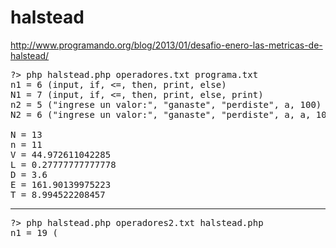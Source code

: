 halstead
========

http://www.programando.org/blog/2013/01/desafio-enero-las-metricas-de-halstead/


<pre>
?> php halstead.php operadores.txt programa.txt
n1 = 6 (input, if, <=, then, print, else)
N1 = 7 (input, if, <=, then, print, else, print)
n2 = 5 ("ingrese un valor:", "ganaste", "perdiste", a, 100)
N2 = 6 ("ingrese un valor:", "ganaste", "perdiste", a, a, 100)

N = 13
n = 11
V = 44.972611042285
L = 0.27777777777778
D = 3.6
E = 161.90139975223
T = 8.994522208457
</pre>

-----------------------------------

<pre>
?> php halstead.php operadores2.txt halstead.php
n1 = 19 (<?php, =, ., implode, array, file, FILE_IGNORE_NEW_LINES, if, preg_match_all, foreach, as, str_replace, preg_replace, sizeof, +, *, log, /, print)
N1 = 73 (<?php, =, ., implode, array, file, FILE_IGNORE_NEW_LINES, ., =, file, =, array, if, preg_match_all, =, foreach, as, =, str_replace, =, array, if, preg_match_all, =, =, preg_replace, if, preg_match_all, =, array, =, array, =, array, =, sizeof, =, sizeof, =, sizeof, =, sizeof, =, +, =, +, =, *, log, =, /, *, /, =, *, print, ., implode, ., ., implode, ., ., implode, ., ., implode, ., ., /, ., ., /)
n2 = 39 ('#(', '|', 'preg_quote', ')#', '/("(?:[^"\\\\]|\\\\.)*"|\'(?:[^\'\\\\]|\\\\.)*\')/', ' ', '/\b(\w+)\b/', "n1 = $nn1 (", ', ', ")\nN1 = $NN1 (", ")\nn2 = $nn2 (", ")\nN2 = $NN2 (", ")\n\nN = $N\nn = $n\nV = $V\nL = ", "\nD = $D\nE = $E\nT = ", op, _map, argv, 1, code, _get_contents, 2, N2, m, s, N1, _merge, n1, _unique, n2, nn1, nn2, NN1, NN2, N, n, V, D, E, 18)
N2 = 95 ('#(', '|', 'preg_quote', ')#', '/("(?:[^"\\\\]|\\\\.)*"|\'(?:[^\'\\\\]|\\\\.)*\')/', ' ', ' ', '/\b(\w+)\b/', "n1 = $nn1 (", ', ', ")\nN1 = $NN1 (", ', ', ")\nn2 = $nn2 (", ', ', ")\nN2 = $NN2 (", ', ', ")\n\nN = $N\nn = $n\nV = $V\nL = ", "\nD = $D\nE = $E\nT = ", op, _map, argv, 1, code, _get_contents, argv, 2, N2, code, m, N2, m, 1, m, 1, s, code, s, code, N1, op, code, m, N1, m, 1, code, op, code, code, m, N2, _merge, N2, m, 1, n1, _unique, N1, n2, _unique, N2, nn1, n1, nn2, n2, NN1, N1, NN2, N2, N, NN1, NN2, n, nn1, nn2, V, N, n, 2, D, nn1, 2, NN2, nn2, E, V, D, n1, N1, n2, N2, 1, D, E, 18)

N = 168
n = 58
V = 984.14080718143
L = 0.043213296398892
D = 23.141025641026
E = 22774.027653365
T = 1265.2237585203
</pre>

